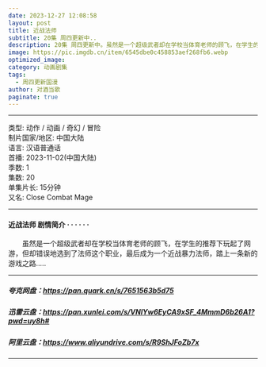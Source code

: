 ```yaml
---
date: 2023-12-27 12:08:58
layout: post
title: 近战法师
subtitle: 20集 周四更新中..
description: 20集 周四更新中。虽然是一个超级武者却在学校当体育老师的顾飞，在学生的推荐下玩起了网游，但却错误地选到了法师这个职业，最后成为一个近战暴力法师，踏上一条新的游戏之路...
image: https://pic.imgdb.cn/item/6545dbe0c458853aef268fb6.webp
optimized_image: 
category: 动画剧集
tags:
  - 周四更新国漫
author: 对酒当歌
paginate: true
---
```


---

类型: 动作 / 动画 / 奇幻 / 冒险  
制片国家/地区: 中国大陆  
语言: 汉语普通话  
首播: 2023-11-02(中国大陆)  
季数: 1  
集数: 20  
单集片长: 15分钟  
又名: Close Combat Mage  

---

#### 近战法师 剧情简介 · · · · · ·

　　虽然是一个超级武者却在学校当体育老师的顾飞，在学生的推荐下玩起了网游，但却错误地选到了法师这个职业，最后成为一个近战暴力法师，踏上一条新的游戏之路.....

---

##### 夸克网盘：<https://pan.quark.cn/s/7651563b5d75>

##### 迅雷云盘：<https://pan.xunlei.com/s/VNlYw6EyCA9xSF_4MmmD6b26A1?pwd=uy8h#>

##### 阿里云盘：<https://www.aliyundrive.com/s/R9ShJFoZb7x>

---
